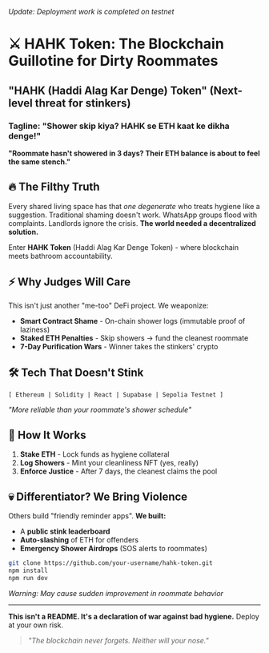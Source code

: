 *Update: Deployment work is completed on testnet*  
# ⚔️ HAHK Token: The Blockchain Guillotine for Dirty Roommates  
## "HAHK (Haddi Alag Kar Denge) Token" (Next-level threat for stinkers)

### Tagline: "Shower skip kiya? HAHK se ETH kaat ke dikha denge!"

**"Roommate hasn't showered in 3 days? Their ETH balance is about to feel the same stench."**  

## 🔥 The Filthy Truth  
Every shared living space has that *one degenerate* who treats hygiene like a suggestion. Traditional shaming doesn't work. WhatsApp groups flood with complaints. Landlords ignore the crisis. **The world needed a decentralized solution.**  

Enter **HAHK Token** (Haddi Alag Kar Denge Token) - where blockchain meets bathroom accountability.  

## ⚡ Why Judges Will Care  
This isn't just another "me-too" DeFi project. We weaponize:  
- **Smart Contract Shame** - On-chain shower logs (immutable proof of laziness)  
- **Staked ETH Penalties** - Skip showers → fund the cleanest roommate  
- **7-Day Purification Wars** - Winner takes the stinkers' crypto  

## 🛠️ Tech That Doesn't Stink  
```solidity
[ Ethereum | Solidity | React | Supabase | Sepolia Testnet ]
```  
*"More reliable than your roommate's shower schedule"*  

## 🚀 How It Works  
1. **Stake ETH** - Lock funds as hygiene collateral  
2. **Log Showers** - Mint your cleanliness NFT (yes, really)  
3. **Enforce Justice** - After 7 days, the cleanest claims the pool  

## 💀 Differentiator? We Bring Violence  
Others build "friendly reminder apps". **We built:**  
- A **public stink leaderboard**  
- **Auto-slashing** of ETH for offenders  
- **Emergency Shower Airdrops** (SOS alerts to roommates)  

```bash
git clone https://github.com/your-username/hahk-token.git
npm install
npm run dev
```  
*Warning: May cause sudden improvement in roommate behavior*  

---

**This isn't a README. It's a declaration of war against bad hygiene.** Deploy at your own risk.  

> *"The blockchain never forgets. Neither will your nose."*
